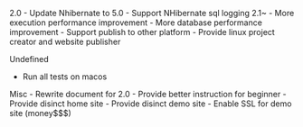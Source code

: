 2.0
	- Update Nhibernate to 5.0
	- Support NHibernate sql logging
2.1~
	- More execution performance improvement
	- More database performance improvement
	- Support publish to other platform
		- Provide linux project creator and website publisher

Undefined
- Run all tests on macos

Misc
	- Rewrite document for 2.0
	- Provide better instruction for beginner
	- Provide disinct home site
	- Provide disinct demo site
	- Enable SSL for demo site (money$$$)
